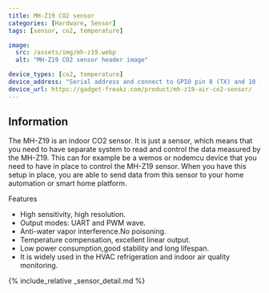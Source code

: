 ```yaml
---
title: MH-Z19 CO2 sensor
categories: [Hardware, Sensor]
tags: [sensor, co2, temperature]

image:
  src: /assets/img/mh-z19.webp
  alt: "MH-Z19 CO2 sensor header image"

device_types: [co2, temperature]
device_address: "Serial address and connect to GPIO pin 8 (TX) and 10 (RX). Ex: `/dev/ttyS0`"
device_url: https://gadget-freakz.com/product/mh-z19-air-co2-sensor/
---
```


## Information
The MH-Z19 is an indoor CO2 sensor. It is just a sensor, which means that you need to have separate system to read and control the data measured by the MH-Z19. This can for example be a wemos or nodemcu device that you need to have in place to control the MH-Z19 sensor. When you have this setup in place, you are able to send data from this sensor to your home automation or smart home platform.

Features
- High sensitivity, high resolution.
- Output modes: UART and PWM wave.
- Anti-water vapor interference.No poisoning.
- Temperature compensation, excellent linear output.
- Low power consumption,good stability and long lifespan.
- It is widely used in the HVAC refrigeration and indoor air quality monitoring.


{% include_relative _sensor_detail.md %}